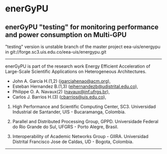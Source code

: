 # enerGyPU
enerGyPU "testing" for monitoring performance and power consumption on Multi-GPU
----------------------------------------------------------------------------------------
"testing" version is unstable branch of the master project eea-uis/energypu in git://forge.sc3.uis.edu.co/eea-uis/energypu.git

----------------------------------------------------------------------------------------

enerGyPU is part of the research work Energy Efficient Acceleration of Large-Scale Scientific Applications on Heterogeneous Architectures.

* John A. García H.(1,2)      (jgarciahenao@acm.org),
* Esteban Hernandez B.(1,3)   (ejhernandezb@udistrital.edu.co),
* Philippe O. A. Navaux(2)    (navaux@inf.ufrgs.br),
* Carlos J. Barrios H.(3)       (cbarrios@uis.edu.co),

1) High Performance and Scientific Computing Center, SC3.
    Universidad Industrial de Santander, UIS - Bucaramanga, Colombia.
    
2) Parallel and Distributed Processing Group, GPPD.
    Universidade Federal do Rio Grande do Sul, UFGRS - Porto Alegre, Brasil.
    
3) Interoperability of Academic Networks Group - GIIRA.
    Universidad Distrital Francisco Jose de Caldas, UD - Bogota, Colombia.
    
----------------------------------------------------------------------------------------    


